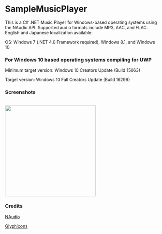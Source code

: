 # SampleMusicPlayer
This is a C# .NET Music Player for Windows-based operating systems using the NAudio API. Supported audio formats include MP3, AAC, and FLAC. English and Japanese localization available.

OS: Windows 7 (.NET 4.0 Framework required), Windows 8.1, and Windows 10

### For Windows 10 based operating systems compiling for UWP

Minimum target version: Windows 10 Creators Update (Build 15063)

Target version: Windows 10 Fall Creators Update (Build 16299)

### Screenshots

<br>
<img height="300" src="https://lh3.googleusercontent.com/MqqnhjYrDJjhI0ihAjU8TyJJOMWVyEED4IntcSD3smGKUTSmJfRwf71xysALTbH69uJxP-10VYUsVrk2Z3R21di5qHIRTHpOlh7LEzUBm_Jh9eGmtIivQN9sTgAFHs9lVuK-J-iAX39W5mYFm-8NEmkKVqE2EILS-nKJaNhYSzqXULjVbP052xESgCpMvb0L3Zv1TMfeTyR6LHN9JooKSAiEIWxq3EmPy73tExUiX_LS6M1yJFLZqSLkjwy-RrbPMV6IYcQOxvi3L9gYqU5K_Asv_f24K9z5PbPJ8LOtBffwEN8sB9DSSpnAz7uEB7eJVIx4kZl7FpIwaAgpo5XfBiTHErqt6uczAdN0VCRSy6gBREXow97st4neLeRAgWQ825bY8i4PH3q7UmZsopwn1gYzXWR9u7qZyJdDX2WI6_1Jy4dIfXPIAue6caW0SjKcy9mDEYx5O-us0dAhQcqIghTzAsODVO_7XnqwazqMmX3aMETqpk6g7OsfReiK-I1LZBFvfLGwbsUeg3VvXGUSpj3Ob1_ugscRClxAPhSyJP0AmrYVpsE1dk8NqeZeZGMRaM8UEAJzOoRy4T0zCPq0Zb-Ap5-Sx9QPOsghDUo=w646-h582-no"/>
<br>



### Credits

[NAudio](https://github.com/naudio)

[Glyphicons](http://glyphicons.com/)

